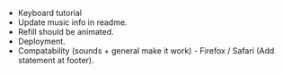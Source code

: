 - Keyboard tutorial
- Update music info in readme.
- Refill should be animated.
- Deployment.
- Compatability (sounds + general make it work) - Firefox / Safari (Add statement at footer).
